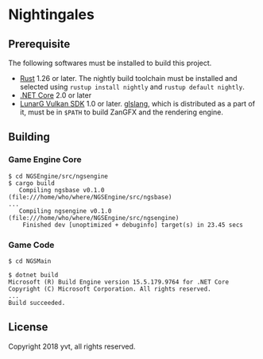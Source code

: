 Nightingales
============

## Prerequisite

The following softwares must be installed to build this project.

- [Rust] 1.26 or later. The nightly build toolchain must be installed and selected using `rustup install nightly` and `rustup default nightly`.
- [.NET Core] 2.0 or later
- [LunarG Vulkan SDK] 1.0 or later. [glslang], which is distributed as a part of it, must be in `$PATH` to build ZanGFX and the rendering engine. 

[Rust]: https://www.rust-lang.org/en-US/
[.NET Core]: https://www.microsoft.com/net/download/
[LunarG Vulkan SDK]: https://www.lunarg.com/vulkan-sdk/
[glslang]: https://github.com/KhronosGroup/glslang

## Building

### Game Engine Core

    $ cd NGSEngine/src/ngsengine
    $ cargo build
       Compiling ngsbase v0.1.0 (file:///home/who/where/NGSEngine/src/ngsbase)
    ...
       Compiling ngsengine v0.1.0 (file:///home/who/where/NGSEngine/src/ngsengine)
        Finished dev [unoptimized + debuginfo] target(s) in 23.45 secs

### Game Code

    $ cd NGSMain

    $ dotnet build
    Microsoft (R) Build Engine version 15.5.179.9764 for .NET Core
    Copyright (C) Microsoft Corporation. All rights reserved.
    ...
    Build succeeded.

## License

Copyright 2018 yvt, all rights reserved.
